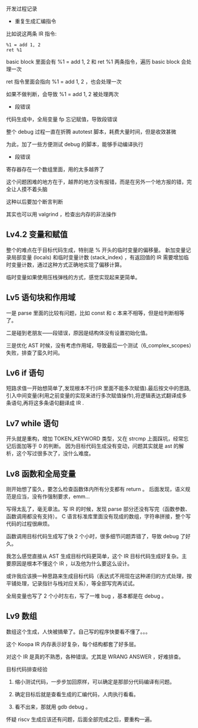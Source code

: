 开发过程记录

- 重复生成汇编指令

比如说这两条 IR 指令:

```
%1 = add 1, 2
ret %1
```

basic block 里面会有 %1 = add 1, 2 和 ret %1 两条指令，遍历 basic block 会处理一次

ret 指令里面会指向 %1 = add 1, 2 ，也会处理一次

如果不做判断，会导致 %1 = add 1, 2 被处理两次

- 段错误

代码生成中，全局变量 fp 忘记赋值，导致段错误

整个 debug 过程一直在折腾 autotest 脚本，耗费大量时间，但是收效甚微

为此，加了一些方便测试 debug 的脚本，能够手动编译执行

- 段错误

寄存器存在一个数组里面，用的太多越界了

这个问题困难的地方在于，越界的地方没有报错，而是在另外一个地方报的错，完全让人摸不着头脑

这种以后要加个断言判断

其实也可以用 valgrind ，检查出内存的非法操作

## Lv4.2 变量和赋值

整个的难点在于目标代码生成，特别是 % 开头的临时变量的偏移量。
新加变量记录局部变量 (locals) 和临时变量计数 (stack_index) ，有返回值的 IR 需要增加临时变量计数，通过这种方式正确地实现了偏移计算。

临时变量如果使用压栈弹栈的方式，感觉实现起来更简单。

## Lv5 语句块和作用域

一是 parse 里面的比较有问题，比如 const 和 c 本来不相等，但是给判断相等了。

二是碰到老朋友——段错误，原因是结构体没有设置初始化值。

三是优化 AST 时候，没有考虑作用域，导致最后一个测试（6_complex_scopes）失败，排查了蛮久时间。

## Lv6 if 语句

短路求值一开始想简单了,发现根本不行(IR 里面不能多次赋值).最后按文中的思路,引入中间变量(利用之前变量的实现来进行多次赋值操作),将逻辑表达式翻译成多条语句,再将这多条语句翻译成 IR .

## Lv7 while 语句

开头就是重构，增加 TOKEN_KEYWORD 类型，又在 strcmp 上面踩坑，经常忘记后面加等于 0 的判断。
因为目标代码生成没有变动，问题其实就是 ast 的解析，这个写过很多次了，没什么难度。

## Lv8 函数和全局变量

刚开始想了蛮久，要怎么检查函数体内所有分支都有 return 。
后面发现，语义规范是应当，没有作强制要求，emm...

写得太乱了，毫无章法。写 IR 的时候，发现 parse 部分还没有写完（函数参数、函数调用都没有支持）。
C 语言标准库里面没有现成的数组，字符串拼接，整个写代码的过程很麻烦。

函数调用目标代码生成写了快 2 个小时，很多细节问题弄错了，导致 debug 了好久。

我怎么感觉直接从 AST 生成目标代码更简单，这个 IR 目标代码生成好复杂。主要原因是根本不懂这个 IR ，以及他为什么要这么设计。

或许我应该换一种思路来生成目标代码（表达式不用现在这种递归的方式处理，按平铺处理，记录指针与栈对应关系），等全部写完再试试。

全局变量也写了 2 个小时左右，写了一堆 bug ，基本都是在 debug 。

## Lv9 数组

数组这个生成，人快被搞晕了。自己写的程序快要看不懂了。。。

这个 Koopa IR 内存表示好复杂，每个结构都套了好多层。

对这个 IR 是真的不熟悉，各种错误。尤其是 WRANG ANSWER ，好难排查。

目标代码排查经验

1. 缩小测试代码，一步步加回原样，可以确定是那部分代码编译有问题。

2. 确定目标后就是查看生成的汇编代码，人肉执行看看。

3. 看不出来，那就用 gdb debug 。

怀疑 riscv 生成应该还有问题，后面全部完成之后，要重构一遍。
